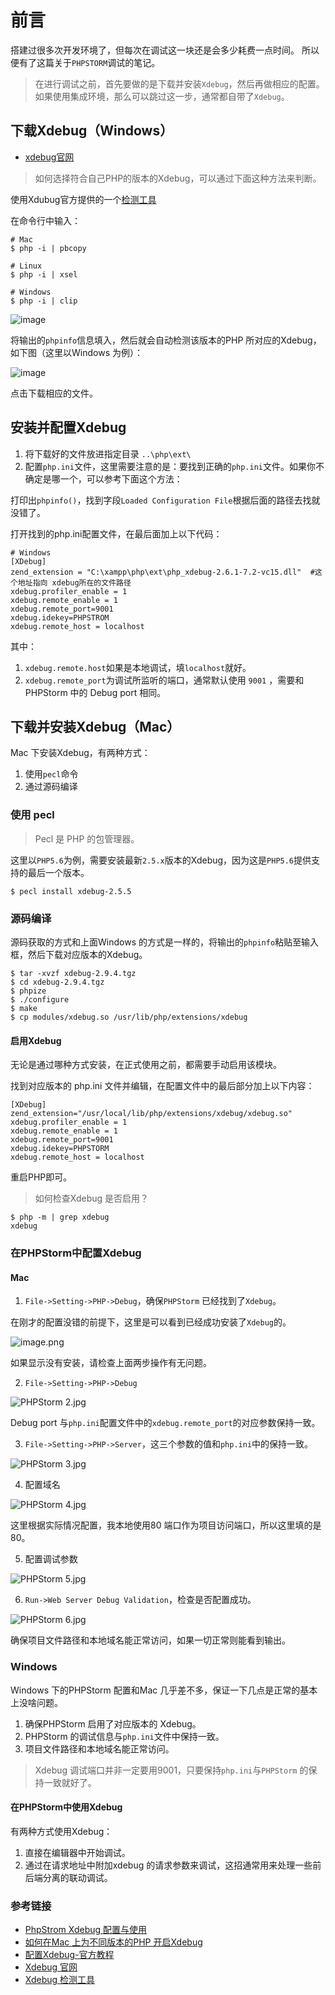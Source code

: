 # 前言
搭建过很多次开发环境了，但每次在调试这一块还是会多少耗费一点时间。
所以便有了这篇关于`PHPSTORM`调试的笔记。

> 在进行调试之前，首先要做的是下载并安装`Xdebug`，然后再做相应的配置。如果使用集成环境，那么可以跳过这一步，通常都自带了`Xdebug`。

## 下载Xdebug（Windows）

* [xdebug官网](https://xdebug.org/download.php)

> 如何选择符合自己PHP的版本的Xdebug，可以通过下面这种方法来判断。

使用Xdubug官方提供的一个[检测工具](https://xdebug.org/wizard.php)

在命令行中输入：
```
# Mac
$ php -i | pbcopy

# Linux
$ php -i | xsel 

# Windows
$ php -i | clip
```

![image](https://note.youdao.com/yws/api/personal/file/8C67A50DB938479D81F36CB324EFA158?method=download&shareKey=cbfdae6d343cc1d6a664f05865e869c8)

将输出的`phpinfo`信息填入，然后就会自动检测该版本的PHP 所对应的Xdebug，如下图（这里以Windows 为例）：

![image](https://note.youdao.com/yws/api/personal/file/E08134E0216248E9B1B24B14DC293472?method=download&shareKey=3387387960345b3f06b185101a6b4063)

点击下载相应的文件。

## 安装并配置Xdebug
1. 将下载好的文件放进指定目录 `..\php\ext\`
2. 配置`php.ini`文件，这里需要注意的是：要找到正确的`php.ini`文件。如果你不确定是哪一个，可以参考下面这个方法：

打印出`phpinfo()`，找到字段`Loaded Configuration File`根据后面的路径去找就没错了。

打开找到的php.ini配置文件，在最后面加上以下代码：
```
# Windows
[XDebug]
zend_extension = "C:\xampp\php\ext\php_xdebug-2.6.1-7.2-vc15.dll"  #这个地址指向 xdebug所在的文件路径
xdebug.profiler_enable = 1
xdebug.remote_enable = 1
xdebug.remote_port=9001
xdebug.idekey=PHPSTROM
xdebug.remote_host = localhost 
```
其中：
1. `xdebug.remote.host`如果是本地调试，填`localhost`就好。
2. `xdebug.remote_port`为调试所监听的端口，通常默认使用 `9001` ，需要和PHPStorm 中的 Debug port 相同。

## 下载并安装Xdebug（Mac）
Mac 下安装Xdebug，有两种方式：
1. 使用`pecl`命令
2. 通过源码编译

### 使用 pecl
> Pecl 是 PHP 的包管理器。

这里以`PHP5.6`为例，需要安装最新`2.5.x`版本的Xdebug，因为这是`PHP5.6`提供支持的最后一个版本。
```
$ pecl install xdebug-2.5.5
```
### 源码编译
源码获取的方式和上面Windows 的方式是一样的，将输出的`phpinfo`粘贴至输入框，然后下载对应版本的Xdebug。

```
$ tar -xvzf xdebug-2.9.4.tgz
$ cd xdebug-2.9.4.tgz
$ phpize
$ ./configure
$ make
$ cp modules/xdebug.so /usr/lib/php/extensions/xdebug
```

#### 启用Xdebug
无论是通过哪种方式安装，在正式使用之前，都需要手动启用该模块。

找到对应版本的 php.ini 文件并编辑，在配置文件中的最后部分加上以下内容：
```
[XDebug]
zend_extension="/usr/local/lib/php/extensions/xdebug/xdebug.so"
xdebug.profiler_enable = 1
xdebug.remote_enable = 1
xdebug.remote_port=9001
xdebug.idekey=PHPSTORM
xdebug.remote_host = localhost
```

重启PHP即可。

> 如何检查Xdebug 是否启用？

```
$ php -m | grep xdebug
xdebug
```

### 在PHPStorm中配置Xdebug
#### Mac
1. `File->Setting->PHP->Debug`，确保`PHPStorm` 已经找到了`Xdebug`。

在刚才的配置没错的前提下，这里是可以看到已经成功安装了`Xdebug`的。

![image.png](https://i.loli.net/2020/03/24/yw6EbgcujoFILXU.png)

如果显示没有安装，请检查上面两步操作有无问题。

2. `File->Setting->PHP->Debug`

![PHPStorm 2.jpg](https://i.loli.net/2020/03/24/iKkmq3AsIy2UOWX.jpg)

Debug port 与`php.ini`配置文件中的`xdebug.remote_port`的对应参数保持一致。

3. `File->Setting->PHP->Server`，这三个参数的值和`php.ini`中的保持一致。

![PHPStorm 3.jpg](https://i.loli.net/2020/03/24/sgzX4G957CuTWPj.jpg)

4. 配置域名

![PHPStorm 4.jpg](https://i.loli.net/2020/03/24/kecrgBb1IfWaVYR.jpg)

这里根据实际情况配置，我本地使用80 端口作为项目访问端口，所以这里填的是80。

5. 配置调试参数

![PHPStorm 5.jpg](https://i.loli.net/2020/03/24/pShQCstHl7N32na.jpg)

6. `Run->Web Server Debug Validation`，检查是否配置成功。

![PHPStorm 6.jpg](https://i.loli.net/2020/03/24/Plxvs6gKOcqIGV1.jpg)

确保项目文件路径和本地域名能正常访问，如果一切正常则能看到输出。

### Windows
Windows 下的PHPStorm 配置和Mac 几乎差不多，保证一下几点是正常的基本上没啥问题。

1. 确保PHPStorm 启用了对应版本的 Xdebug。
2. PHPStorm 的调试信息与`php.ini`文件中保持一致。
3. 项目文件路径和本地域名能正常访问。

> Xdebug 调试端口并非一定要用9001，只要保持`php.ini`与`PHPStorm` 的保持一致就好了。

#### 在PHPStorm中使用Xdebug
有两种方式使用Xdebug：
1. 直接在编辑器中开始调试。
2. 通过在请求地址中附加xdebug 的请求参数来调试，这招通常用来处理一些前后端分离的联动调试。

### 参考链接
* [PhpStrom Xdebug 配置与使用](https://laravel-china.org/articles/16770/the-first-chapter-of-laravel-phpstrom-xdebug-configuration-and-use)
* [如何在Mac 上为不同版本的PHP 开启Xdebug](https://getgrav.org/blog/macos-mojave-apache-mysql-vhost-apc)
* [配置Xdebug-官方教程](https://www.jetbrains.com/help/phpstorm/configuring-xdebug.html)
* [Xdebug 官网](https://xdebug.org/)
* [Xdebug 检测工具](https://xdebug.org/wizard.php)